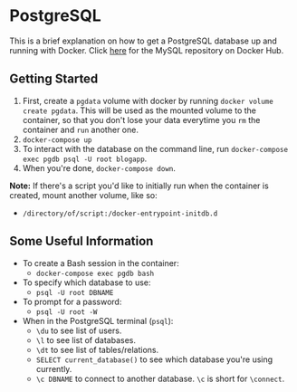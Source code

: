 # PostgreSQL

This is a brief explanation on how to get a PostgreSQL database up and running with Docker. Click [here](https://hub.docker.com/_/postgres/) for the MySQL repository on Docker Hub.

## Getting Started

1. First, create a `pgdata` volume with docker by running `docker volume create pgdata`. This will be used as the mounted volume to the container, so that you don't lose your data everytime you `rm` the container and `run` another one.
2. `docker-compose up`
3. To interact with the database on the command line, run `docker-compose exec pgdb psql -U root blogapp`.
4. When you're done, `docker-compose down`.

**Note:** If there's a script you'd like to initially run when the container is created, mount another volume, like so:
- `/directory/of/script:/docker-entrypoint-initdb.d`

## Some Useful Information

- To create a Bash session in the container:
    - `docker-compose exec pgdb bash`
- To specify which database to use:
    - `psql -U root DBNAME`
- To prompt for a password:
    - `psql -U root -W`
- When in the PostgreSQL terminal (`psql`):
    - `\du` to see list of users.
    - `\l` to see list of databases.
    - `\dt` to see list of tables/relations.
    - `SELECT current_database()` to see which database you're using currently.
    - `\c DBNAME` to connect to another database. `\c` is short for `\connect`.
